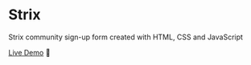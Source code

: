 # Strix
Strix community sign-up form created with HTML, CSS and JavaScript

[Live Demo](https://razlevio.github.io/strix/) 🦉

<!-- Add GIF shows the registeration process -->

